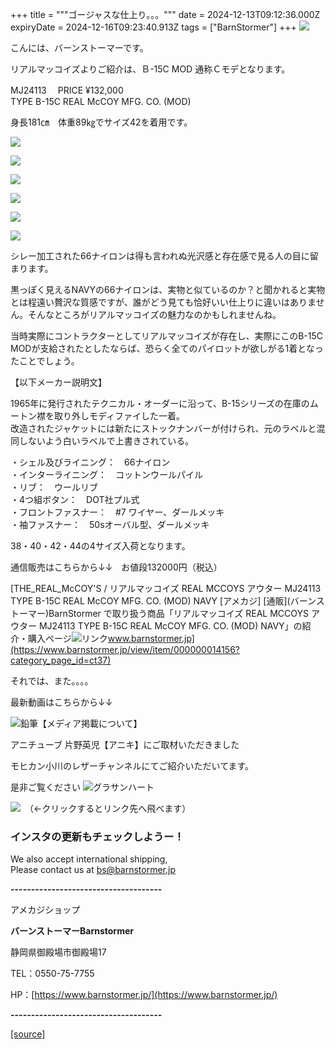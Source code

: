 +++
title = """ゴージャスな仕上り。。。"""
date = 2024-12-13T09:12:36.000Z
expiryDate = 2024-12-16T09:23:40.913Z
tags = ["BarnStormer"]
+++
[![](https://stat.ameba.jp/user_images/20231023/16/barnstormer-go/b2/03/p/o0420015015354743273.png)](https://ameblo.jp/barnstormer-go/entry-12825670498.html)

こんには、バーンストーマーです。

リアルマッコイズよりご紹介は、Ｂ-15Ⅽ MOD 通称Ｃモデとなります。

MJ24113　 PRICE ¥132,000  
TYPE B-15C REAL McCOY MFG. CO. (MOD)

身長181㎝　体重89㎏でサイズ42を着用です。

[![](https://stat.ameba.jp/user_images/20241213/18/barnstormer-go/2d/d7/j/o0466070015521065481.jpg)](https://stat.ameba.jp/user_images/20241213/18/barnstormer-go/2d/d7/j/o0466070015521065481.jpg)

[![](https://stat.ameba.jp/user_images/20241213/18/barnstormer-go/fa/2e/j/o0466070015521065486.jpg)](https://stat.ameba.jp/user_images/20241213/18/barnstormer-go/fa/2e/j/o0466070015521065486.jpg)

[![](https://stat.ameba.jp/user_images/20241213/18/barnstormer-go/15/6e/j/o0500070015521065484.jpg)](https://stat.ameba.jp/user_images/20241213/18/barnstormer-go/15/6e/j/o0500070015521065484.jpg)

[![](https://stat.ameba.jp/user_images/20241213/18/barnstormer-go/20/22/j/o0466070015521065489.jpg)](https://stat.ameba.jp/user_images/20241213/18/barnstormer-go/20/22/j/o0466070015521065489.jpg)

[![](https://stat.ameba.jp/user_images/20241213/18/barnstormer-go/9a/e6/j/o0466070015521065491.jpg)](https://stat.ameba.jp/user_images/20241213/18/barnstormer-go/9a/e6/j/o0466070015521065491.jpg)

[![](https://stat.ameba.jp/user_images/20241213/18/barnstormer-go/0e/52/j/o0466070015521065493.jpg)](https://stat.ameba.jp/user_images/20241213/18/barnstormer-go/0e/52/j/o0466070015521065493.jpg)

シレー加工された66ナイロンは得も言われぬ光沢感と存在感で見る人の目に留まります。

黒っぽく見えるNAVYの66ナイロンは、実物と似ているのか？と聞かれると実物とは程遠い贅沢な質感ですが、誰がどう見ても恰好いい仕上りに違いはありません。そんなところがリアルマッコイズの魅力なのかもしれませんね。

当時実際にコントラクターとしてリアルマッコイズが存在し、実際にこのB-15C MODが支給されたとしたならば、恐らく全てのパイロットが欲しがる1着となったことでしょう。

【以下メーカー説明文】

1965年に発行されたテクニカル・オーダーに沿って、B-15シリーズの在庫のムートン襟を取り外しモディファイした一着。  
改造されたジャケットには新たにストックナンバーが付けられ、元のラベルと混同しないよう白いラベルで上書きされている。  
  
・シェル及びライニング：　66ナイロン  
・インターライニング：　コットンウールパイル  
・リブ：　ウールリブ  
・4つ組ボタン：　DOT社プル式  
・フロントファスナー：　#7 ワイヤー、ダールメッキ  
・袖ファスナー：　50sオーバル型、ダールメッキ

38・40・42・44の4サイズ入荷となります。

通信販売はこちらから↓↓　お値段132000円（税込）

[THE\_REAL\_McCOY'S / リアルマッコイズ REAL MCCOYS アウター MJ24113 TYPE B-15C REAL McCOY MFG. CO. (MOD) NAVY \[アメカジ\] \[通販\](バーンストーマー)BarnStormer で取り扱う商品「リアルマッコイズ REAL MCCOYS アウター MJ24113 TYPE B-15C REAL McCOY MFG. CO. (MOD) NAVY」の紹介・購入ページ![リンク](https://c.stat100.ameba.jp/ameblo/symbols/v3.20.0/svg/gray/editor_link.svg)www.barnstormer.jp](https://www.barnstormer.jp/view/item/000000014156?category_page_id=ct37)

それでは、また。。。。

最新動画はこちらから↓↓

![鉛筆](https://stat100.ameba.jp/blog/ucs/img/char/char3/519.png)【メディア掲載について】

アニチューブ 片野英児【アニキ】にご取材いただきました

モヒカン小川のレザーチャンネルにてご紹介いただいてます。

是非ご覧ください ![グラサンハート](https://stat100.ameba.jp/blog/ucs/img/char/char3/148.png)

[![](https://stat.ameba.jp/user_images/20230412/16/barnstormer-go/6a/23/p/o0108010815269242493.png)](https://www.instagram.com/barnstormer_daily/)　（←クリックするとリンク先へ飛べます）

### インスタの更新もチェックしようー！

We also accept international shipping,  
Please contact us at bs@barnstormer.jp

**\-------------------------------------**

アメカジショップ

**バーンストーマーBarnstormer**

静岡県御殿場市御殿場17

TEL：0550-75-7755

HP：[https://www.barnstormer.jp/](https://www.barnstormer.jp/)

**\-------------------------------------**

[[source]](https://ameblo.jp/barnstormer-go/entry-12878520383.html)
